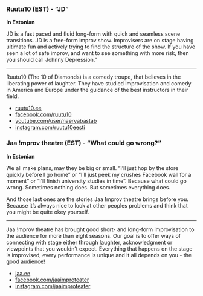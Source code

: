 ### Ruutu10 (EST) - “JD”

**In Estonian**

JD is a fast paced and fluid long-form with quick and
seamless scene transitions. JD is a free-form improv show​.
Improvisers are on stage having ultimate fun and actively trying
to find the structure of the show. If you have seen a lot of safe
improv, and want to see something with more risk, then you should
call Johnny Depression."

---

Ruutu10 (The 10 of Diamonds) is a comedy troupe, that believes in
the liberating power of laughter. They have studied improvisation
and comedy in America and Europe under the guidance of the best
instructors in their field.

- [ruutu10.ee](http://ruutu10.ee)
- [facebook.com/ruutu10](https://facebook.com/ruutu10)
- [youtube.com/user/naervabastab](https://youtube.com/user/naervabastab)
- [instagram.com/ruutu10eesti](https://instagram.com/ruutu10eesti)

### Jaa !mprov theatre (EST) - “What could go wrong?”

**In Estonian**

We all make plans, may they be big or small. “I’ll just hop by the
store quickly before I go home” or “I’ll just peek my crushes Facebook
wall for a moment” or “I’ll finish university studies in time”. Because
what could go wrong. Sometimes nothing does. But sometimes everything does.

And those last ones are the stories Jaa !mprov theatre brings before you.
Because it’s always nice to look at other peoples problems and think that
you might be quite okey yourself.

---
 
Jaa !mprov theatre has brought good short- and long-form improvisation
to the audience for more than eight seasons. Our goal is to offer ways of
connecting with stage either through laughter, acknowledgment or viewpoints
that you wouldn’t expect. Everything that happens on the stage is improvised,
every performance is unique and it all depends on you - the good audience!

- [jaa.ee](https://jaa.ee)
- [facebook.com/jaaimproteater](https://facebook.com/jaaimproteater)
- [instagram.com/jaaimproteater](https://instagram.com/jaaimproteater)
